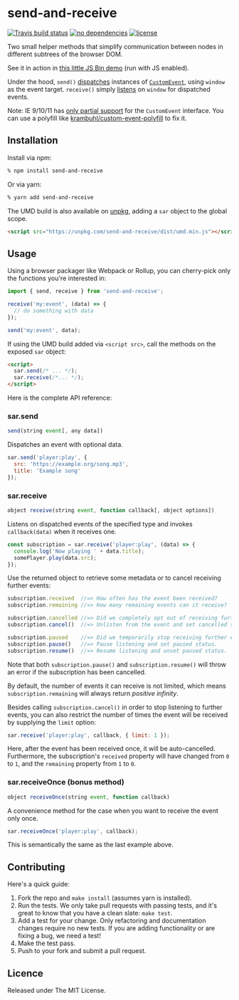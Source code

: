 # send-and-receive

[![Travis build status](https://img.shields.io/travis/martinandert/send-and-receive/master.svg)](https://travis-ci.org/martinandert/send-and-receive)
[![no dependencies](https://img.shields.io/badge/dependencies-none-brightgreen.svg)](https://npmjs.com/package/send-and-receive)
[![license](https://img.shields.io/github/license/martinandert/send-and-receive.svg)](https://github.com/martinandert/send-and-receive/blob/master/LICENSE.txt)

Two small helper methods that simplify communication between nodes in different subtrees of the browser DOM.

See it in action in [this little JS Bin demo](https://jsbin.com/rijekotuna/1/edit?js,output) (run with JS enabled).

Under the hood, `send()` [dispatches](https://developer.mozilla.org/en-US/docs/Web/API/EventTarget/dispatchEvent) instances of [`CustomEvent`](https://developer.mozilla.org/en-US/docs/Web/API/CustomEvent), using `window` as the event target. `receive()` simply [listens](https://developer.mozilla.org/en-US/docs/Web/API/EventTarget/addEventListener) on `window` for dispatched events.

Note: IE 9/10/11 has [only partial support](http://caniuse.com/#search=CustomEvent) for the `CustomEvent` interface. You can use a polyfill like [krambuhl/custom-event-polyfill](https://github.com/krambuhl/custom-event-polyfill) to fix it.


## Installation

Install via npm:

```bash
% npm install send-and-receive
```

Or via yarn:

```bash
% yarn add send-and-receive
```

The UMD build is also available on [unpkg](https://unpkg.com/), adding a `sar` object to the global scope.

```html
<script src="https://unpkg.com/send-and-receive/dist/umd.min.js"></script>
```


## Usage

Using a browser packager like Webpack or Rollup, you can cherry-pick only the functions you're interested in:

```js
import { send, receive } from 'send-and-receive';

receive('my:event', (data) => {
  // do something with data
});

send('my:event', data);
```

If using the UMD build added via `<script src>`, call the methods on the exposed `sar` object:

```html
<script>
  sar.send(/* ... */);
  sar.receive(/*... */);
</script>
```

Here is the complete API reference:


### sar.send

```js
send(string event[, any data])
```

Dispatches an event with optional data.

```js
sar.send('player:play', {
  src: 'https://example.org/song.mp3',
  title: 'Example song'
});
```


### sar.receive

```js
object receive(string event, function callback[, object options])
```

Listens on dispatched events of the specified type and invokes `callback(data)` when it receives one.

```js
const subscription = sar.receive('player:play', (data) => {
  console.log('Now playing ' + data.title);
  somePlayer.play(data.src);
});
```

Use the returned object to retrieve some metadata or to cancel receiving further events:

```js
subscription.received  //=> How often has the event been received?
subscription.remaining //=> How many remaining events can it receive?

subscription.cancelled //=> Did we completely opt out of receiving further events?
subscription.cancel()  //=> Unlisten from the event and set cancelled status.

subscription.paused    //=> Did we temporarily stop receiving further events?
subscription.pause()   //=> Pause listening and set paused status.
subscription.resume()  //=> Resume listening and unset paused status.
```

Note that both `subscription.pause()` and `subscription.resume()` will throw an error if the subscription has been cancelled.

By default, the number of events it can receive is not limited, which means `subscription.remaining` will always return *positive infinity*.

Besides calling `subscription.cancel()` in order to stop listening to further events, you can also restrict the number of times the event will be received by supplying the `limit` option:

```js
sar.receive('player:play', callback, { limit: 1 });
```

Here, after the event has been received once, it will be auto-cancelled. Furthermore, the subscription's `received` property will have changed from `0` to `1`, and the `remaining` property from `1` to `0`.


### sar.receiveOnce (bonus method)

```js
object receiveOnce(string event, function callback)
```

A convenience method for the case when you want to receive the event only once.

```js
sar.receiveOnce('player:play', callback);
```

This is semantically the same as the last example above.


## Contributing

Here's a quick guide:

1. Fork the repo and `make install` (assumes yarn is installed).
2. Run the tests. We only take pull requests with passing tests, and it's great to know that you have a clean slate: `make test`.
3. Add a test for your change. Only refactoring and documentation changes require no new tests. If you are adding functionality or are fixing a bug, we need a test!
4. Make the test pass.
5. Push to your fork and submit a pull request.


## Licence

Released under The MIT License.

